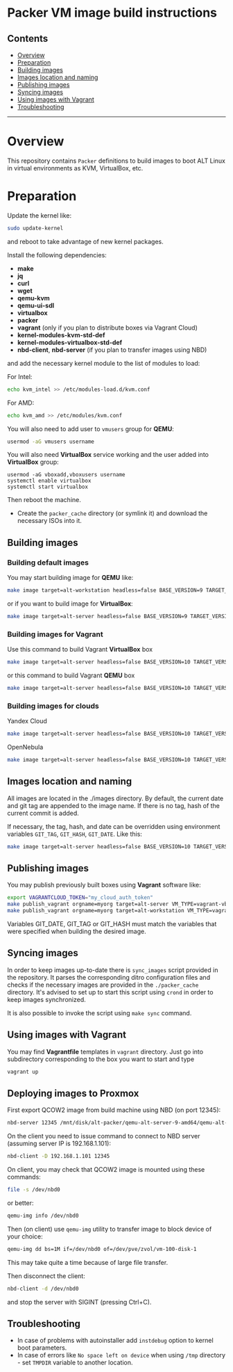 # Packer VM image build instructions

## Contents

* [Overview](#overview)
* [Preparation](#preparation)
* [Building images](#building-images)
* [Images location and naming](#images-location-and-naming)
* [Publishing images](#publishing-images)
* [Syncing images](#syncing-images)
* [Using images with Vagrant](#using-images-with-vagrant)
* [Troubleshooting](#troubleshooting)

* * *


# Overview

This  repository contains `Packer` definitions to build images to boot
ALT Linux in virtual environments as KVM, VirtualBox, etc.

# Preparation

Update the kernel like:

```sh
sudo update-kernel
```

and reboot to take advantage of new kernel packages.

Install the following dependencies:

* **make**
* **jq**
* **curl**
* **wget**
* **qemu-kvm**
* **qemu-ui-sdl**
* **virtualbox**
* **packer**
* **vagrant** (only if you plan to distribute boxes via Vagrant Cloud)
* **kernel-modules-kvm-std-def**
* **kernel-modules-virtualbox-std-def**
* **nbd-client**, **nbd-server** (if you plan to transfer images using NBD)

and add the necessary kernel module to the list of modules to load:

For Intel:

```sh
echo kvm_intel >> /etc/modules-load.d/kvm.conf
```

For AMD:

```sh
echo kvm_amd >> /etc/modules/kvm.conf
```

You will also need to add user to `vmusers` group for **QEMU**:

```sh
usermod -aG vmusers username
```

You will also need **VirtualBox** service working and the user added
into **VirtualBox** group:

```
usermod -aG vboxadd,vboxusers username
systemctl enable virtualbox
systemctl start virtualbox
```

Then reboot the machine.

* Create the `packer_cache` directory (or symlink it) and download the
necessary ISOs into it.

## Building images

### Building default images

You may start building image for **QEMU** like:

```sh
make image target=alt-workstation headless=false BASE_VERSION=9 TARGET_VERSION=9 VM_TYPE=qemu
```

or if you want to build image for **VirtualBox**:

```sh
make image target=alt-server headless=false BASE_VERSION=9 TARGET_VERSION=9 VM_TYPE=vbox
```

### Building images for Vagrant

Use this command to build Vagrant **VirtualBox** box

```sh
make image target=alt-server headless=false BASE_VERSION=10 TARGET_VERSION=10 VM_TYPE=vagrant-vbox
```

or this command to build Vagrant **QEMU** box

```sh
make image target=alt-server headless=false BASE_VERSION=10 TARGET_VERSION=10 VM_TYPE=vagrant-qemu
```

### Building images for clouds

Yandex Cloud

```sh
make image target=alt-server headless=false BASE_VERSION=10 TARGET_VERSION=10 VM_TYPE=yandex
```

OpenNebula

```sh
make image target=alt-server headless=false BASE_VERSION=10 TARGET_VERSION=10 VM_TYPE=onebula
```

## Images location and naming

All images are located in the ./images directory.
By default, the current date and git tag are appended to the image name. If there is no tag, hash of the current commit is added.

If necessary, the tag, hash, and date can be overridden using environment variables ```GIT_TAG```, ```GIT_HASH```, ```GIT_DATE```.
Like this:

```sh
make image target=alt-server headless=false BASE_VERSION=10 TARGET_VERSION=10 VM_TYPE=yandex GIT_TAG=1.0.1 GIT_DATE=20210623
```

## Publishing images

You may publish previously built boxes using **Vagrant** software like:

```sh
export VAGRANTCLOUD_TOKEN="my_cloud_auth_token"
make publish_vagrant orgname=myorg target=alt-server VM_TYPE=vagrant-vbox BASE_VERSION=9 TARGET_VERSION=9 GIT_TAG=1.0.0 GIT_DATE=20210623
make publish_vagrant orgname=myorg target=alt-workstation VM_TYPE=vagrant-qemu BASE_VERSION=9 TARGET_VERSION=9 GIT_TAG=1.0.0 GIT_DATE=20210623
```

Variables GIT_DATE, GIT_TAG or GIT_HASH must match the variables that were specified when building the desired image.

## Syncing images

In order to keep images up-to-date there is `sync_images` script
provided in the repository. It parses the corresponding ditro
configuration files and checks if the necessary images are provided in
the `./packer_cache` directory. It's advised to set up to start this
script using `crond` in order to keep images synchronized.

It is also possible to invoke the script using `make sync` command.


## Using images with Vagrant

You may find **Vagrantfile** templates in `vagrant` directory. Just go
into subdirectory corresponding to the box you want to start and type

```sh
vagrant up
```

## Deploying images to Proxmox

First export QCOW2 image from build machine using NBD (on port 12345):

```sh
nbd-server 12345 /mnt/disk/alt-packer/qemu-alt-server-9-amd64/qemu-alt-server-9-amd64
```

On the client you need to issue command to connect to NBD server
(assuming server IP is 192.168.1.101):

```sh
nbd-client -D 192.168.1.101 12345
```

On client, you may check that QCOW2 image is mounted using these
commands:

```sh
file -s /dev/nbd0
```

or better:

```sh
qemu-img info /dev/nbd0
```

Then (on client) use `qemu-img` utility to transfer image to block
device of your choice:

```sh
qemu-img dd bs=1M if=/dev/nbd0 of=/dev/pve/zvol/vm-100-disk-1
```

This may take quite a time because of large file transfer.

Then disconnect the client:

```sh
nbd-client -d /dev/nbd0
```

and stop the server with SIGINT (pressing Ctrl+C).

## Troubleshooting

* In case of problems with autoinstaller add `instdebug` option to
kernel boot parameters.
* In case of errors like `No space left on device` when using `/tmp`
directory - set `TMPDIR` variable to another location.

